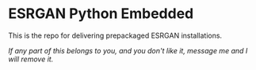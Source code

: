 # ESRGAN Python Embedded
This is the repo for delivering prepackaged ESRGAN installations.

*If any part of this belongs to you, and you don't like it, message me and I will remove it.*
